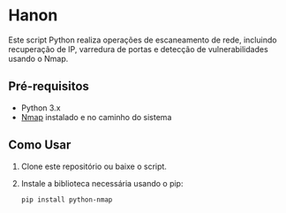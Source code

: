 # Hanon
Este script Python realiza operações de escaneamento de rede, incluindo recuperação de IP, varredura de portas e detecção de vulnerabilidades usando o Nmap.

## Pré-requisitos

- Python 3.x
- [Nmap](https://nmap.org/) instalado e no caminho do sistema

## Como Usar

1. Clone este repositório ou baixe o script.

2. Instale a biblioteca necessária usando o pip:

   ```bash
   pip install python-nmap
   
